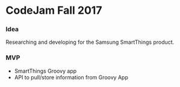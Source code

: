 # CodeJam Fall 2017

### Idea

Researching and developing for the Samsung SmartThings product.

### MVP

* SmartThings Groovy app
* API to pull/store information from Groovy App